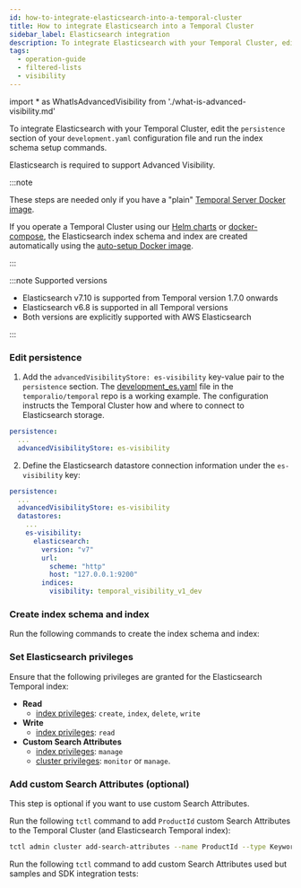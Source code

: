 ```yaml
---
id: how-to-integrate-elasticsearch-into-a-temporal-cluster
title: How to integrate Elasticsearch into a Temporal Cluster
sidebar_label: Elasticsearch integration
description: To integrate Elasticsearch with your Temporal Cluster, edit the `persistence` section of your `development.yaml` configuration file and run the index schema setup commands.
tags:
  - operation-guide
  - filtered-lists
  - visibility
---
```


<!-- prettier-ignore -->
import * as WhatIsAdvancedVisibility from './what-is-advanced-visibility.md'

To integrate Elasticsearch with your Temporal Cluster, edit the `persistence` section of your `development.yaml` configuration file and run the index schema setup commands.

Elasticsearch is required to support <preview page={WhatIsAdvancedVisibility}>Advanced Visibility</preview>.

:::note

These steps are needed only if you have a "plain" [Temporal Server Docker image](https://hub.docker.com/r/temporalio/server).

If you operate a Temporal Cluster using our [Helm charts](https://github.com/temporalio/helm-charts) or
[docker-compose](https://github.com/temporalio/docker-compose), the Elasticsearch index schema and index are created automatically using the [auto-setup Docker image](https://hub.docker.com/r/temporalio/auto-setup).

:::

:::note Supported versions

- Elasticsearch v7.10 is supported from Temporal version 1.7.0 onwards
- Elasticsearch v6.8 is supported in all Temporal versions
- Both versions are explicitly supported with AWS Elasticsearch

:::

### Edit persistence

1. Add the `advancedVisibilityStore: es-visibility` key-value pair to the `persistence` section.
   The [development_es.yaml](https://github.com/temporalio/temporal/blob/master/config/development_es.yaml) file in the `temporalio/temporal` repo is a working example.
   The configuration instructs the Temporal Cluster how and where to connect to Elasticsearch storage.

```yaml
persistence:
  ...
  advancedVisibilityStore: es-visibility
```

2. Define the Elasticsearch datastore connection information under the `es-visibility` key:

```yaml
persistence:
  ...
  advancedVisibilityStore: es-visibility
  datastores:
    ...
    es-visibility:
      elasticsearch:
        version: "v7"
        url:
          scheme: "http"
          host: "127.0.0.1:9200"
        indices:
          visibility: temporal_visibility_v1_dev
```

### Create index schema and index

Run the following commands to create the index schema and index:

<!--SNIPSTART setup-es-template-commands-->
<!--SNIPEND-->

### Set Elasticsearch privileges

Ensure that the following privileges are granted for the Elasticsearch Temporal index:

- **Read**
  - [index privileges](https://www.elastic.co/guide/en/elasticsearch/reference/current/security-privileges.html#privileges-list-indices): `create`, `index`, `delete`, `write`
- **Write**
  - [index privileges](https://www.elastic.co/guide/en/elasticsearch/reference/current/security-privileges.html#privileges-list-indices): `read`
- **Custom Search Attributes**
  - [index privileges](https://www.elastic.co/guide/en/elasticsearch/reference/current/security-privileges.html#privileges-list-indices): `manage`
  - [cluster privileges](https://www.elastic.co/guide/en/elasticsearch/reference/current/security-privileges.html#privileges-list-cluster): `monitor` or `manage`.

### Add custom Search Attributes (optional)

This step is optional if you want to use custom Search Attributes.

Run the following `tctl` command to add `ProductId` custom Search Attributes to the Temporal Cluster (and Elasticsearch Temporal index):
```bash
tctl admin cluster add-search-attributes --name ProductId --type Keyword
```

Run the following `tctl` command to add custom Search Attributes used but samples and SDK integration tests:

<!--SNIPSTART add-custom-search-attributes-for-testing-command-->
<!--SNIPEND-->
